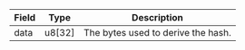 | Field | Type   | Description                        |
| ----- | ------ | ---------------------------------- |
| data  | u8[32] | The bytes used to derive the hash. |
